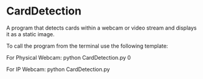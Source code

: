 # CardDetection
A program that detects cards within a webcam or video stream and displays it as a static image. 

To call the program from the terminal use the following template:

  For Physical Webcam: python CardDetection.py 0
   
  For IP Webcam: python CardDetection.py <ip address of webcam>
